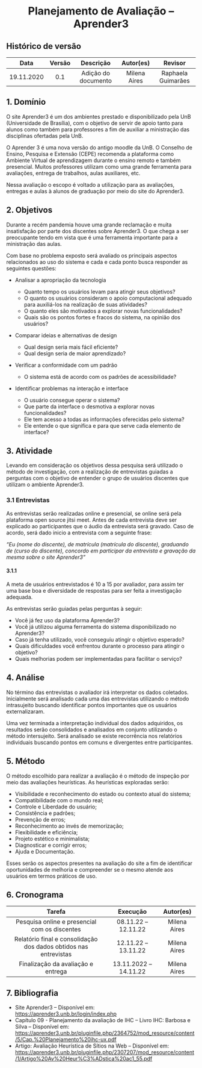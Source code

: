 #  <center>Planejamento de Avaliação – Aprender3

## Histórico de versão

|    Data    | Versão | Descrição            | Autor(es)       | Revisor            |
| :--------: | :----: | :------------------: | :-------------: | :----------------: |
| 19.11.2020 |  0.1   | Adição do documento  | Milena Aires    | Raphaela Guimarães |

## 1. Domínio
  O site Aprender3 é um dos ambientes prestado e disponibilizado pela UnB (Universidade de Brasília), com o objetivo de servir de apoio tanto para alunos como também para professores a fim de auxiliar a ministração das disciplinas ofertadas pela UnB.
  
  O Aprender 3 é uma nova versão do antigo moodle da UnB. O Conselho de Ensino, Pesquisa e Extensão (CEPE) recomenda a plataforma como Ambiente Virtual de aprendizagem durante o ensino remoto e também presencial. Muitos professores utilizam como uma grande ferramenta para avaliações, entrega de trabalhos, aulas auxiliares, etc.
  
  Nessa avaliação o escopo é voltado a utilização para as avaliações, entregas e aulas à alunos de graduação por meio do site do Aprender3.
  
## 2. Objetivos
  Durante a recém pandemia houve uma grande reclamação e muita insatisfação por parte dos discentes sobre Aprender3. O que chega a ser preocupante tendo em vista que é uma ferramenta importante para a ministração das aulas.
  
Com base no problema exposto será avaliado os principais aspectos relacionados ao uso do sistema e cada e cada ponto busca responder as seguintes questões:
  
- Analisar a apropriação da tecnologia
  - Quanto tempo os usuários levam para atingir seus objetivos?
  - O quanto os usuários consideram o apoio computacional adequado para auxiliá-los na realização de suas atividades?
  - O quanto eles são motivados a explorar novas funcionalidades?
  - Quais são os pontos fortes e fracos do sistema, na opinião dos usuários?
  
- Comparar ideias e alternativas de design
  - Qual design seria mais fácil eficiente?
  - Qual design seria de maior aprendizado?
  
- Verificar a conformidade com um padrão
  - O sistema está de acordo com os padrões de acessibilidade?
  
- Identificar problemas na interação e interface
  - O usuário consegue operar o sistema?
  - Que parte da interface o desmotiva a explorar novas funcionalidades?
  - Ele tem acesso a todas as informações oferecidas pelo sistema?
  - Ele entende o que significa e para que serve cada elemento de interface?
  
## 3. Atividade 
   Levando em consideração os objetivos dessa pesquisa será utilizado o método de investigação, com a realização de entrevistas guiadas a perguntas com o objetivo de entender o grupo de usuários discentes que utilizam o ambiente Aprender3.
   
### 3.1 Entrevistas
As entrevistas serão realizadas online e presencial, se online será pela plataforma open source jitsi meet. Antes de cada entrevista deve ser explicado ao participantes que o áudio da entrevista será gravado. Caso de acordo, será dado inicio a entrevista com a seguinte frase:
  
_“Eu (nome do discente), de matrícula (matrícula do discente), graduando de (curso do discente), concordo em participar da entrevista e gravação da mesma sobre o site Aprender3”_
  
#### 3.1.1 
A meta de usuários entrevistados é 10 a 15 por avaliador, para assim ter uma base boa e diversidade de respostas para ser feita a investigação adequada.

As entrevistas serão guiadas pelas perguntas à seguir:
- Você já fez uso da plataforma Aprender3?
- Você já utilizou alguma ferramenta do sistema disponibilizado no Aprender3?
- Caso já tenha utilizado, você conseguiu atingir o objetivo esperado?
- Quais dificuldades você enfrentou durante o processo para atingir o objetivo?
- Quais melhorias podem ser implementadas para facilitar o serviço?

## 4. Análise 
No término das entrevistas o avaliador irá interpretar os dados coletados. Inicialmente será analisado cada uma das entrevistas utilizando o método intrasujeito buscando identificar pontos importantes que os usuários externalizaram.
  
Uma vez terminada a interpretação individual dos dados adquiridos, os resultados serão consolidados e analisados em conjunto utilizando o método intersujeito. Será analisado se existe recorrência nos relatórios individuais buscando pontos em comuns e divergentes entre participantes.
  
## 5. Método
O método escolhido para realizar a avaliação é o método de inspeção por meio das avaliações heurísticas. As heurísticas exploradas serão:

- Visibilidade e reconhecimento do estado ou contexto atual do sistema;
- Compatibilidade com o mundo real;
- Controle e Liberdade do usuário;
- Consistência e padrões;
- Prevenção de erros;
- Reconhecimento ao invés de memorização;
- Flexibilidade e eficiência;
- Projeto estético e minimalista;
- Diagnosticar e corrigir erros;
- Ajuda e Documentação.
  
Esses serão os aspectos presentes na avaliação do site a fim de identificar oportunidades de melhoria e compreender se o mesmo atende aos usuários em termos práticos de uso.
  
## 6. Cronograma 
  
 |   Tarefa   | Execução | Autor(es)       |
 | :--------: | :------: | :-------------: |
 | Pesquisa online e presencial com os discentes | 08.11.22 – 12.11.22 | Milena Aires |
 | Relatório final e consolidação dos dados obtidos nas entrevistas | 12.11.22 – 13.11.22 | Milena Aires |
 | Finalização da avaliação e entrega | 13.11.2022 – 14.11.22 | Milena Aires |
  
## 7. Bibliografia 
 
- Site Aprender3 – Disponível em: https://aprender3.unb.br/login/index.php 
- Capítulo 09 - Planejamento da avaliação de IHC – Livro IHC: Barbosa e Silva – Disponível em: https://aprender3.unb.br/pluginfile.php/2364752/mod_resource/content/5/Cap.%20Planejamento%20ihc-ux.pdf 
- Artigo: Avaliação Heurística de Sítios na Web – Disponível em: https://aprender3.unb.br/pluginfile.php/2307207/mod_resource/content/1/Artigo%20Av%20Heur%C3%ADstica%20ac1_55.pdf
      
